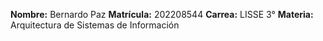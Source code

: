 **Nombre:** Bernardo Paz
**Matrícula:** 202208544
**Carrea:** LISSE 3°
**Materia:** Arquitectura de Sistemas de Información
